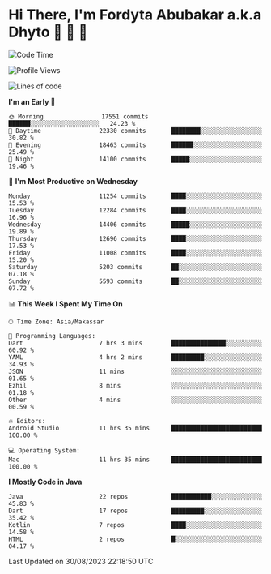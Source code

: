 # Hi There, I'm Fordyta Abubakar a.k.a Dhyto 👋 👋 👋 

<!--
**DhytoDev/dhytodev** is a ✨ _special_ ✨ repository because its `README.md` (this file) appears on your GitHub profile.

Here are some ideas to get you started:

- 🔭 I’m currently working on ...
- 🌱 I’m currently learning ...
- 👯 I’m looking to collaborate on ...
- 🤔 I’m looking for help with ...
- 💬 Ask me about ...
- 📫 How to reach me: ...
- 😄 Pronouns: ...
- ⚡ Fun fact: ...
-->

<!--START_SECTION:waka-->
![Code Time](http://img.shields.io/badge/Code%20Time-2%2C003%20hrs%2036%20mins-blue)

![Profile Views](http://img.shields.io/badge/Profile%20Views-0-blue)

![Lines of code](https://img.shields.io/badge/From%20Hello%20World%20I%27ve%20Written-9.0%20million%20lines%20of%20code-blue)

**I'm an Early 🐤** 

```text
🌞 Morning                17551 commits       ██████░░░░░░░░░░░░░░░░░░░   24.23 % 
🌆 Daytime                22330 commits       ████████░░░░░░░░░░░░░░░░░   30.82 % 
🌃 Evening                18463 commits       ██████░░░░░░░░░░░░░░░░░░░   25.49 % 
🌙 Night                  14100 commits       █████░░░░░░░░░░░░░░░░░░░░   19.46 % 
```
📅 **I'm Most Productive on Wednesday** 

```text
Monday                   11254 commits       ████░░░░░░░░░░░░░░░░░░░░░   15.53 % 
Tuesday                  12284 commits       ████░░░░░░░░░░░░░░░░░░░░░   16.96 % 
Wednesday                14406 commits       █████░░░░░░░░░░░░░░░░░░░░   19.89 % 
Thursday                 12696 commits       ████░░░░░░░░░░░░░░░░░░░░░   17.53 % 
Friday                   11008 commits       ████░░░░░░░░░░░░░░░░░░░░░   15.20 % 
Saturday                 5203 commits        ██░░░░░░░░░░░░░░░░░░░░░░░   07.18 % 
Sunday                   5593 commits        ██░░░░░░░░░░░░░░░░░░░░░░░   07.72 % 
```


📊 **This Week I Spent My Time On** 

```text
🕑︎ Time Zone: Asia/Makassar

💬 Programming Languages: 
Dart                     7 hrs 3 mins        ███████████████░░░░░░░░░░   60.92 % 
YAML                     4 hrs 2 mins        █████████░░░░░░░░░░░░░░░░   34.93 % 
JSON                     11 mins             ░░░░░░░░░░░░░░░░░░░░░░░░░   01.65 % 
Ezhil                    8 mins              ░░░░░░░░░░░░░░░░░░░░░░░░░   01.18 % 
Other                    4 mins              ░░░░░░░░░░░░░░░░░░░░░░░░░   00.59 % 

🔥 Editors: 
Android Studio           11 hrs 35 mins      █████████████████████████   100.00 % 

💻 Operating System: 
Mac                      11 hrs 35 mins      █████████████████████████   100.00 % 
```

**I Mostly Code in Java** 

```text
Java                     22 repos            ███████████░░░░░░░░░░░░░░   45.83 % 
Dart                     17 repos            █████████░░░░░░░░░░░░░░░░   35.42 % 
Kotlin                   7 repos             ████░░░░░░░░░░░░░░░░░░░░░   14.58 % 
HTML                     2 repos             █░░░░░░░░░░░░░░░░░░░░░░░░   04.17 % 
```




 Last Updated on 30/08/2023 22:18:50 UTC
<!--END_SECTION:waka-->
